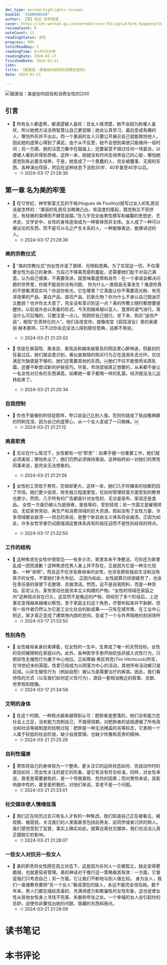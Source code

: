 ```yaml
---
doc_type: weread-highlights-reviews
bookId: "3300090246"
author: 【意】毛拉·甘奇塔诺
cover: https://cdn.weread.qq.com/weread/cover/93/cpplatform_4yqqvmcpt3m2ae1apjxatr/t7_cpplatform_4yqqvmcpt3m2ae1apjxatr1709797242.jpg
reviewCount: 0
noteCount: 13
readingStatus: 读完
progress: 99%
totalReadDay: 2
readingTime: 0小时25分钟
readingDate: 2024-03-17
finishedDate: 2024-03-21
isbn: 
title: 《服美役：美是如何奴役和消费女性的》
date: 2024-03-21

---
```


![ 服美役：美是如何奴役和消费女性的|200](https://cdn.weread.qq.com/weread/cover/93/cpplatform_4yqqvmcpt3m2ae1apjxatr/t7_cpplatform_4yqqvmcpt3m2ae1apjxatr1709797242.jpg)


## 引言


- 📌 所有女人都虚荣，都渴望被人喜欢：丑女人很清楚，她不会因为脸被人喜欢，所以她想方设法用智慧让自己更显眼；她会认真学习，最后变成有趣的人，哪怕外形并不出众。而一个美丽的女人只要公开展示自己就能取悦他人，因此她的虚荣心得到了满足。由于从不反思，她不会想到美貌只能维持一段时间；另一方面，她的注意力集中在服装上，还要留意不错过任何一场宴会，以便被人看到并得到恭维，这样一来，她就没有时间去培养自己的心智，哪怕她感觉到有必要去培养。于是，她变成了一个愚蠢的人，完全被蠢事、无用的东西、各种演出俘获，然后在这种状态下活到30岁、40岁甚至40岁以后。 
    - ⏱ 2024-03-17 21:28:36 
## 第一章 名为美的牢笼


- 📌 在12世纪，神学家富尤瓦的于格(Hugues de Fouilloy)就写过女人的乳房应该是怎样的：“美丽的乳房应当略微凸出，有适度的隆起，既克制又不受挤压，有轻微的束缚而不肆意摇摆。”在几乎完全由男性撰写和编纂的思想史、艺术史、文学史中，女性的身体逐渐成为一种客体而非主体。女人成了一种可以被议论的东西，而不是可以与之产生关系的人，一种能够表达、能够讲述的人。 
    - ⏱ 2024-03-17 21:29:36 
### 美的宗教仪式


- 📌 “美的宗教仪式”向女性许诺了救赎、光明和恩典。为了实现这一切，不仅需要女性为自己的身体、为自己不够美而感到羞耻，还需要她们耻于对自己满意。认为自己很美、不需要改进，就意味着虚荣和自负：在一个承诺会解决问题的世界里，你就不能说你没有问题。
你为什么一直假装无事发生？难道你真的不想看清现实吗？你说你有光，它在哪里？它真能让你不需要高光粉、有亮泽效果的产品、美白产品、提亮产品、抗氧化物？你为什么不承认自己既迷茫又脆弱？也许你太大意了，完全没有意识到这一点？美的传教士随时都想要提醒你，以前或许会以责备的形式，今天则越来越以宜人、宽厚的语气进行。真没什么可后悔的，只要注意一点儿、照顾好自己就行。坐下来，购买“迷信产品”，相信“负责转化的人”，他们会改变你，就像改变《窈窕淑女》里的奥黛丽·赫本那样。只不过你永远没法儿得到那份恩典，这都不用说。 
    - ⏱ 2024-03-21 21:20:02 

- 📌 信徒在美容院、美发店、香氛店和越来越普及的网店里心醉神迷，但最初的狂喜过后，她们就会意识到，看似是救赎的购买行为正在逐渐失去光环。仅仅满足欠缺感是不够的，她们还需要其他的东西。￼她们不仅不能使用劣质乳霜，还要不断尝试新的护肤技巧。毕竟，市场营销真正想要的，从来都不是让一名女性对已有的东西满意。如果她一辈子都用一样的乳霜，经济就没法儿运转起来了。 
    - ⏱ 2024-03-21 21:20:34 
### 自我控制


- 📌 你也不能像别的信徒那样，夸口说自己比别人强，否则你就成了挑战雅典娜的阿剌克涅，因为自己的虚荣心，从一个女人变成了一只蜘蛛。￼ 
    - ⏱ 2024-03-21 21:21:12 
### 美是职责


- 📌 无论在什么情况下，女性都有一份“职责”：如果手握一份重要工作，她们就必须美丽；哪怕失业了，她们仍然必须保持美丽。这种始终如一对她们的男性同事来说，是完全无法想象的。 
    - ⏱ 2024-03-21 21:21:56 

- 📌 女性的工资低于男性，花销却更大，这样一来，她们几乎将赚来的钱都扔回了市场。她们更少投资，财务独立程度更低，在如何管理财富方面受到的教育也更少。然而，几乎所有的广告都是针对女性的，无论是尿布、家具还是食品。
女性一方面仍被认为是弱者，是低等的，受到轻视；另一方面又是雇佣劳动、无偿家务劳动、再生产和消费领域的巨大资源。假如没有了女性力量，许多领域都会崩溃——但总的来说，是整个新自由主义体系将会崩溃。正因为如此，许多女性学者仍试图强调这套体系具有阶级压迫而不是性别歧视的特点。 
    - ⏱ 2024-03-17 21:32:50 
### 工作的结构


- 📌 这种焦虑在女性中很常见——有多少次，家里本来干净整洁，可你还为家里乱成一团而道歉？这种焦虑在男人身上并不存在，正是因为它是一种文化现象、一种“发明”。而且这不仅涉及做母亲的女性，也涉及那些独自生活和没有孩子的女性，不管她们多大年纪。
正因为如此，女性就算已经很疲劳了，也会在责任感的驱使下去整理、去做清洁。然而，这不是自我照料，而是一种劳动。彭尼认为，家务劳动也是资本主义构建的产物。“女性的领域在家庭之内”这种观点存在已久。这显然不是晚近的产物，但经历了多个阶段后，上述事实变得越来越难以察觉。至于家庭主妇这个角色，尽管听起来并不新鲜，但有一些作者仍然认为它是工业化社会的新成果——只有在城市里、在工业中心附近，家才真正变成了建筑物内部的空间，变成了一个与外界隔绝的封闭场所 
    - ⏱ 2024-03-17 21:33:50 
### 性别角色


- 📌 女性被母亲身份束缚着，在女性的一生中，生育成了唯一的天然目标，女性的空间被限制在家庭以内。此外，各种医学手册开始贬低非插入式性行为，只把异性生殖性行为置于中心地位。正如蒂姆·希区柯克(Tim Hitchcock)所写，在18世纪末的英国，性爱已经成为以阴茎为中心的活动，其他所有活动都只是前戏。￼非生殖性行为（例如自慰）被认为是需要治疗的疾病。因此，我们看待性的方式（以及我们如何定义性行为），源自一套相当晚近的叙事、文献、世界观和图像。 
    - ⏱ 2024-03-17 21:34:56 
### 文明的身体


- 📌 在这个时期，一种观点越来越得到认可：肥胖者是堕落的，他们没有能力在社会上立足，没有能力克制自己，不值得信赖。对肥胖者的诋毁遵循了所有政治和社会等级制度的绘制过程：肥胖是一种无法掩盖的劣等标志，它表明一个人属于较低的社会阶层，缺少自我管理，也缺少优雅和高贵的精神。 
    - ⏱ 2024-03-21 21:25:28 
### 自利性偏差


- 📌 男性将自己的身体视为一个整体，更关注它的运转状态如何、完成动作时的表现如何；而女性关注的是它的形象，是它有没有符合标准。同样，对女性来说，衰老是需要避免的，是一个导致衰败、危险的因素；而对男性来说，其影响是中性的，甚至是积极的。对他们来说，变老不是一个问题。 
    - ⏱ 2024-03-21 21:33:01 
### 社交媒体使人情绪低落


- 📌 我们正在经历过去只有名人才有的一种焦虑。我们知道自己正在被看见、被观察、被窥视，关注我们的人里面甚至包括前男友、前同学或者讨厌的熟人。我们感觉受到了监督，事实上确实如此，就算远离社交媒体，我们也没法儿真正摆脱它的影响。 
    - ⏱ 2024-03-21 21:28:07 
### 一些女人对抗另一些女人


- 📌 美的职责将女性困在孤立状态下，这是因为任何人一旦被孤立，就会变得更脆弱，也就更容易管理。美的神话对于推行这一策略极其有效：一方面，它督促我们只考虑自己；另一方面，它让我们不断地与别人做比较。
身为女人，我们一直被教导要把“另一个女人”看成潜在的敌人，永远不能完全信任她。数千年来，男人们都在描绘恶毒的、充满诱惑力和欺骗性的女性形象，这也促使女性从其他女性身上寻找不完美、失衡和夸张之处。一个幸福的女人会引起你的忌妒，迫使你非要找出她的问题、隐藏的东西和弱点。 
    - ⏱ 2024-03-21 21:29:09 

# 读书笔记


# 本书评论
